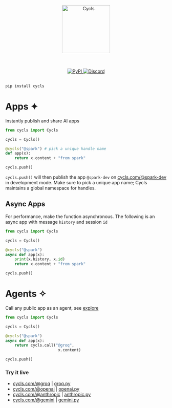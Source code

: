 </br></br>
<p align="center">
    <picture>
      <source media="(prefers-color-scheme: dark)" srcset="https://cycls.com/static/assets/logo-gold.svg">
      <source media="(prefers-color-scheme: light)" srcset="https://cycls.com/static/assets/logo.svg">
      <img alt="Cycls" src="https://cycls.com/static/assets/logo.svg" width="150">
    </picture>
</p>
</br></br>

<div align="center">
    <a href="https://pypi.org/project/cycls/" target="_blank" rel="noopener noreferrer">
        <img loading="lazy" src="https://img.shields.io/pypi/v/cycls.svg" alt="PyPI" class="img_ev3q" style="display: inline;">
    </a>
    <a href="https://discord.gg/BMnaMatDC7" target="_blank" rel="noopener noreferrer">
        <img loading="lazy" src="https://img.shields.io/discord/1175782747164389466" alt="Discord" class="img_ev3q" style="display: inline;">
    </a>
</div>

</br>

```sh
pip install cycls
```

# Apps ✦
Instantly publish and share AI apps

```py
from cycls import Cycls

cycls = Cycls()

@cycls("@spark") # pick a unique handle name
def app(x):
    return x.content + "from spark"

cycls.push()
```
`cycls.push()` will then publish the app `@spark-dev` on [cycls.com/@spark-dev](https://cycls.com/@spark-dev) in development mode. Make sure to pick a unique app name; Cycls maintains a global namespace for handles.
## Async Apps
For performance, make the function asynchronous. The following is an async app with message `history` and session `id`
```py
from cycls import Cycls

cycls = Cycls()

@cycls("@spark")
async def app(x):
    print(x.history, x.id)
    return x.content + "from spark"

cycls.push()
```

# Agents ✧
Call any public app as an agent, see [explore](https://explore.cycls.com)
```py
from cycls import Cycls

cycls = Cycls()

@cycls("@spark")
async def app(x):
    return cycls.call("@groq",
                       x.content)

cycls.push()
```

### Try it live
- [cycls.com/@groq](https://cycls.com/@groq)            | [groq.py](https://github.com/Cycls/examples/blob/main/groq.py)
- [cycls.com/@openai](https://cycls.com/@openai)        | [openai.py](https://github.com/Cycls/examples/blob/main/openai.py)
- [cycls.com/@anthropic](https://cycls.com/@anthropic)  | [anthropic.py](https://github.com/Cycls/examples/blob/main/anthropic.py)
- [cycls.com/@gemini](https://cycls.com/@gemini)        | [gemini.py](https://github.com/Cycls/examples/blob/main/gemini.py)
